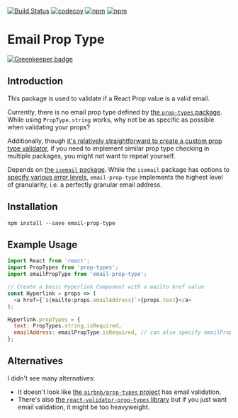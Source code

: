 [![Build Status](https://travis-ci.org/jaebradley/email-prop-type.svg?branch=master)](https://travis-ci.org/jaebradley/email-prop-type)
[![codecov](https://codecov.io/gh/jaebradley/email-prop-type/branch/master/graph/badge.svg)](https://codecov.io/gh/jaebradley/email-prop-type)
[![npm](https://img.shields.io/npm/dt/email-prop-type.svg)](https://www.npmjs.com/package/email-prop-type)
[![npm](https://img.shields.io/npm/v/email-prop-type.svg)](https://www.npmjs.com/package/email-prop-type)

# Email Prop Type

[![Greenkeeper badge](https://badges.greenkeeper.io/jaebradley/email-prop-type.svg)](https://greenkeeper.io/)

## Introduction
This package is used to validate if a React Prop value is a valid email.

Currently, there is no email prop type defined by [the `prop-types` package](https://www.npmjs.com/package/prop-types). While using `PropType.string` works, why not be as specific as possible when validating your props?

Additionally, though [it's relatively straightforward to create a custom prop type validator](https://www.ian-thomas.net/custom-proptype-validation-with-react/), if you need to implement similar prop type checking in multiple packages, you might not want to repeat yourself.

Depends on [the `isemail` package](https://www.npmjs.com/package/isemail). While the `isemail` package has options to [specify various error levels](https://github.com/hapijs/isemail#validateemail-options-callback), `email-prop-type` implements the highest level of granularity, i.e. a perfectly granular email address.

## Installation
`npm install --save email-prop-type`

## Example Usage
```javascript
import React from 'react';
import PropTypes from 'prop-types';
import emailPropType from 'email-prop-type';

// Create a basic Hyperlink Component with a mailto href value
const Hyperlink = props => (
  <a href={`${mailto:props.emailAddress}`>{props.text}</a>
);

Hyperlink.propTypes = {
  text: PropTypes.string.isRequired,
  emailAddress: emailPropType.isRequired, // can also specify emailPropType if it is not required
};
```

## Alternatives
I didn't see many alternatives:
  * It doesn't look like [the `airbnb/prop-types` project](https://github.com/airbnb/prop-types) has email validation.
  * There's also [the `react-validator-prop-types` library](https://www.npmjs.com/package/react-validator-prop-types) but if you just want email validation, it might be too heavyweight.
